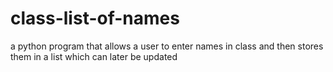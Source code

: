 # class-list-of-names
a python program that allows a user to enter names in class and then stores them in a list which can later be updated 
